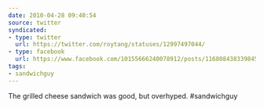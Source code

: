 ```yaml
---
date: 2010-04-28 09:40:54
source: twitter
syndicated:
- type: twitter
  url: https://twitter.com/roytang/statuses/12997497044/
- type: facebook
  url: https://www.facebook.com/10155666240078912/posts/116808438339845
tags:
- sandwichguy
---
```


The grilled cheese sandwich was good, but overhyped. #sandwichguy